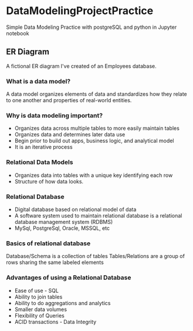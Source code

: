 # DataModelingProjectPractice
Simple Data Modeling Practice with postgreSQL and python in Jupyter notebook

## ER Diagram
A fictional ER diagram I've created of an Employees database. 

### What is a data model?
A data model organizes elements of data and standardizes how they
relate to one another and properties of real-world entities.

### Why is data modeling important?
* Organizes data across multiple tables to more easily maintain tables
* Organizes data and determines later data use
* Begin prior to build out apps, business logic, and analytical model
* It is an iterative process

### Relational Data Models
* Organizes data into tables with a unique key identifying each row
* Structure of how data looks.
### Relational Database
* Digital database based on relational model of data
* A software system used to maintain relational database is a relational database management system (RDBMS)
* MySql, PostgreSql, Oracle, MSSQL, etc

### Basics of relational database
Database/Schema is a collection of tables
Tables/Relations are a group of rows sharing the same labeled elements

### Advantages of using a Relational Database
* Ease of use - SQL
* Ability to join tables
* Ability to do aggregations and analytics
* Smaller data volumes
* Flexibility of Queries
* ACID transactions - Data Integrity





